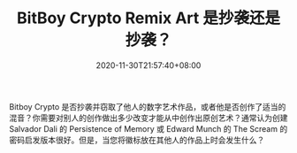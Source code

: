 ﻿---
title: "BitBoy Crypto Remix Art 是抄袭还是抄袭？"
date: 2020-11-30T21:57:40+08:00
lastmod: 2020-11-30T16:45:40+08:00
draft: false
authors: ["Laughter"]
description: "Bitboy Crypto 是否抄袭并窃取了他人的数字艺术作品，或者他是否创作了适当的混音？你需要对别人的创作做出多少改变才能从中创作出原创艺术？通常认为创建 Salvador Dali 的 Persistence of Memory 或 Edward Munch 的 The Scream 的密码启发版本很好。但是，当您将徽标放在其他人的作品上时会发生什么？"
featuredImage: "did-bitboy-crypto-remix-art-or-did-he-plagiarize.png"
tags: ["Digital Fashion","数字时尚","Play to Earn"]
categories: ["news"]
news: ["数字时尚"]
weight: 
lightgallery: true
pinned: false
recommend: false
recommend1: false
---

Bitboy Crypto 是否抄袭并窃取了他人的数字艺术作品，或者他是否创作了适当的混音？你需要对别人的创作做出多少改变才能从中创作出原创艺术？通常认为创建 Salvador Dali 的 Persistence of Memory 或 Edward Munch 的 The Scream 的密码启发版本很好。但是，当您将徽标放在其他人的作品上时会发生什么？

<!--more-->


